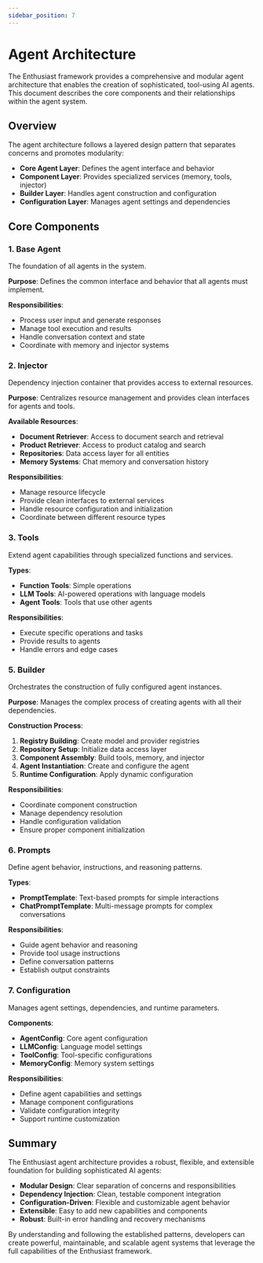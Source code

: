 ```yaml
---
sidebar_position: 7
---
```


# Agent Architecture

The Enthusiast framework provides a comprehensive and modular agent architecture that enables the creation of sophisticated, tool-using AI agents. This document describes the core components and their relationships within the agent system.

## Overview

The agent architecture follows a layered design pattern that separates concerns and promotes modularity:

- **Core Agent Layer**: Defines the agent interface and behavior
- **Component Layer**: Provides specialized services (memory, tools, injector)
- **Builder Layer**: Handles agent construction and configuration
- **Configuration Layer**: Manages agent settings and dependencies

## Core Components

### 1. Base Agent

The foundation of all agents in the system.

**Purpose**: Defines the common interface and behavior that all agents must implement.

**Responsibilities**:
- Process user input and generate responses
- Manage tool execution and results
- Handle conversation context and state
- Coordinate with memory and injector systems

### 2. Injector

Dependency injection container that provides access to external resources.

**Purpose**: Centralizes resource management and provides clean interfaces for agents and tools.

**Available Resources**:
- **Document Retriever**: Access to document search and retrieval
- **Product Retriever**: Access to product catalog and search
- **Repositories**: Data access layer for all entities
- **Memory Systems**: Chat memory and conversation history

**Responsibilities**:
- Manage resource lifecycle
- Provide clean interfaces to external services
- Handle resource configuration and initialization
- Coordinate between different resource types

### 3. Tools

Extend agent capabilities through specialized functions and services.

**Types**:
- **Function Tools**: Simple operations
- **LLM Tools**: AI-powered operations with language models
- **Agent Tools**: Tools that use other agents

**Responsibilities**:
- Execute specific operations and tasks
- Provide results to agents
- Handle errors and edge cases

### 5. Builder

Orchestrates the construction of fully configured agent instances.

**Purpose**: Manages the complex process of creating agents with all their dependencies.

**Construction Process**:
1. **Registry Building**: Create model and provider registries
2. **Repository Setup**: Initialize data access layer
3. **Component Assembly**: Build tools, memory, and injector
4. **Agent Instantiation**: Create and configure the agent
5. **Runtime Configuration**: Apply dynamic configuration

**Responsibilities**:
- Coordinate component construction
- Manage dependency resolution
- Handle configuration validation
- Ensure proper component initialization

### 6. Prompts

Define agent behavior, instructions, and reasoning patterns.

**Types**:
- **PromptTemplate**: Text-based prompts for simple interactions
- **ChatPromptTemplate**: Multi-message prompts for complex conversations

**Responsibilities**:
- Guide agent behavior and reasoning
- Provide tool usage instructions
- Define conversation patterns
- Establish output constraints

### 7. Configuration

Manages agent settings, dependencies, and runtime parameters.

**Components**:
- **AgentConfig**: Core agent configuration
- **LLMConfig**: Language model settings
- **ToolConfig**: Tool-specific configurations
- **MemoryConfig**: Memory system settings

**Responsibilities**:
- Define agent capabilities and settings
- Manage component configurations
- Validate configuration integrity
- Support runtime customization

## Summary

The Enthusiast agent architecture provides a robust, flexible, and extensible foundation for building sophisticated AI agents:

- **Modular Design**: Clear separation of concerns and responsibilities
- **Dependency Injection**: Clean, testable component integration
- **Configuration-Driven**: Flexible and customizable agent behavior
- **Extensible**: Easy to add new capabilities and components
- **Robust**: Built-in error handling and recovery mechanisms

By understanding and following the established patterns, developers can create powerful, maintainable, and scalable agent systems that leverage the full capabilities of the Enthusiast framework.
